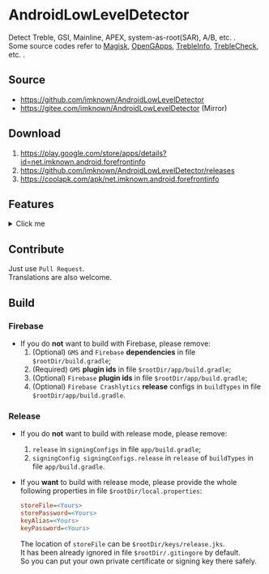 # AndroidLowLevelDetector
Detect Treble, GSI, Mainline, APEX, system-as-root(SAR), A/B, etc. .  
Some source codes refer to [Magisk][Magisk], [OpenGApps][OpenGApps], [TrebleInfo][TrebleInfo], [TrebleCheck][TrebleCheck], etc. .

[Magisk]:https://github.com/topjohnwu/Magisk
[OpenGApps]:https://github.com/opengapps/opengapps
[TrebleInfo]:https://github.com/penn5/TrebleCheck
[TrebleCheck]:https://github.com/kevintresuelo/treble

## Source
- https://github.com/imknown/AndroidLowLevelDetector
- https://gitee.com/imknown/AndroidLowLevelDetector (Mirror)

## Download
1. https://play.google.com/store/apps/details?id=net.imknown.android.forefrontinfo
2. https://github.com/imknown/AndroidLowLevelDetector/releases
3. https://coolapk.com/apk/net.imknown.android.forefrontinfo

## Features
<details>
<summary>Click me</summary>

- Detect Android version
- Detect Android Build Id version
- Detect Android security patch level
- Detect Vendor security patch level
- Detect Project Mainline module version (Google Play system update)
- Detect Linux kernel
- Detect A/B or A-Only
- Detect Dynamic Partitions
- Detect Dynamic System Update(DSU)
- Detect Project Treble
- Detect GSI compatibility
- Detect Binder bitness
- Detect Process/VM architecture
- Detect Vendor NDK
- Detect System-as-root
- Detect (flattened) APEX
- Detect Toybox
- Detect WebView implement
- Detect outdatedTargetSdkVersion apk
- Dark mode supported
- Online/offline mode (fetching data from remote server or local)
- MultiWindow/FreeForm/Foldable/Landscape supported
- Etc.

</details>

## Contribute
Just use `Pull Request`.  
Translations are also welcome.

## Build
### Firebase
- If you do **not** want to build with Firebase, please remove:
  1. (Optional) `GMS` and `Firebase` **dependencies** in file `$rootDir/build.gradle`;
  1. (Required) `GMS` **plugin ids** in file `$rootDir/app/build.gradle`;
  1. (Optional) `Firebase` **plugin ids** in file `$rootDir/app/build.gradle`;
  1. (Optional) `Firebase Crashlytics` **release** configs in `buildTypes` in file `$rootDir/app/build.gradle`.

### Release
- If you do **not** want to build with release mode, please remove:
  1. `release` in `signingConfigs` in file `app/build.gradle`;
  1. `signingConfig signingConfigs.release` in `release` of `buildTypes` in file `app/build.gradle`.

- If you **want** to build with release mode, please provide the whole following properties in file `$rootDir/local.properties`:

  ``` ini
  storeFile=<Yours>
  storePassword=<Yours>
  keyAlias=<Yours>
  keyPassword=<Yours>
  ```

  The location of `storeFile` can be `$rootDir/keys/release.jks`.  
  It has been already ignored in file `$rootDir/.gitingore` by default.  
  So you can put your own private certificate or signing key there safely.
